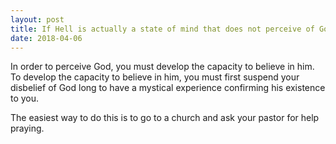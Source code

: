 ```yaml
---
layout: post
title: If Hell is actually a state of mind that does not perceive of God, then can one change this to Heaven so that one does experience God?
date: 2018-04-06
---
```


<p>In order to perceive God, you must develop the capacity to believe in him. To develop the capacity to believe in him, you must first suspend your disbelief of God long to have a mystical experience confirming his existence to you.</p><p>The easiest way to do this is to go to a church and ask your pastor for help praying.</p>
